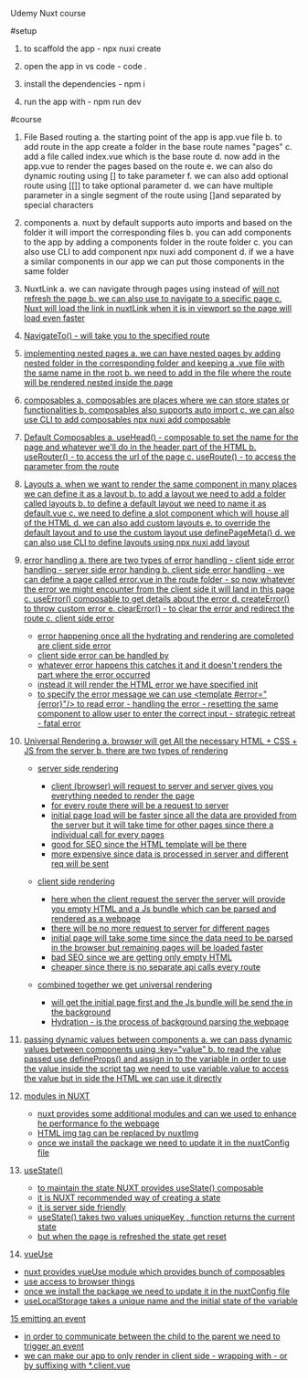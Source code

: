 Udemy Nuxt course

#setup

1. to scaffold the app - npx nuxi create <appName>

2. open the app in vs code - code .

3. install the dependencies - npm i

4. run the app with - npm run dev

#course

1. File Based routing
   a. the starting point of the app is app.vue file
   b. to add route in the app create a folder in the base route names "pages"
   c. add a file called index.vue which is the base route
   d. now add <NuxtPage/> in the app.vue to render the pages based on the route
   e. we can also do dynamic routing using [] to take parameter
   f. we can also add optional route using [[]] to take optional parameter
   d. we can have multiple parameter in a single segment of the route using []and separated by special characters

2. components
   a. nuxt by default supports auto imports and based on the folder it will import the corresponding files
   b. you can add components to the app by adding a components folder in the route folder
   c. you can also use CLI to add component npx nuxi add component <componentName>
   d. if we a have a similar components in our app we can put those components in the same folder

3. NuxtLink
   a. we can navigate through pages using <NuxtLink to=""> instead of <a href=""> will not refresh the page
   b. we can also use <NuxtLink to="externalLink"> to navigate to a specific page
   c. Nuxt will load the link in nuxtLink when it is in viewport so the page will load even faster

4. NavigateTo() - will take you to the specified route

5. implementing nested pages
   a. we can have nested pages by adding nested folder in the corresponding folder and keeping a .vue file with the same name in the root
   b. we need to add <NuxtPage/> in the file where the route will be rendered nested inside the page

6. composables
   a. composables are places where we can store states or functionalities
   b. composables also supports auto import
   c. we can also use CLI to add composables npx nuxi add composable <composableName>

7. Default Composables
   a. useHead() - composable to set the name for the page and whatever we'll do in the header part of the HTML
   b. useRouter() - to access the url of the page
   c. useRoute() - to access the parameter from the route

8. Layouts
   a. when we want to render the same component in many places we can define it as a layout
   b. to add a layout we need to add a folder called layouts
   b. to define a default layout we need to name it as default.vue
   c. we need to define a slot component which will house all of the HTML
   d. we can also add custom layouts
   e. to override the default layout and to use the custom layout use definePageMeta()
   d. we can also use CLI to define layouts using npx nuxi add layout <layout name>

9. error handling
   a. there are two types of error handling - client side error handling - server side error handing
   b. client side error handling - we can define a page called error.vue in the route folder - so now whatever the error we might encounter from the client side it will land in this page
   c. useError() composable to get details about the error
   d. createError() to throw custom error
   e. clearError() - to clear the error and redirect the route
   c. client side error

   - error happening once all the hydrating and rendering are completed are client side error
   - client side error can be handled by <NuxtErrorBoundary>
   - whatever error happens this <nuxtErrorBoundary/> catches it and it doesn't renders the part where the error occurred
   - instead it will render the HTML error we have specified init
   - to specify the error message we can use <template #error="{error}"/> to read error - handling the error - resetting the same component to allow user to enter the correct input - strategic retreat - fatal error

10. Universal Rendering
    a. browser will get All the necessary HTML + CSS + JS from the server
    b. there are two types of rendering

    - server side rendering
      - client (browser) will request to server and server gives you everything needed to render the page
      - for every route there will be a request to server
      - initial page load will be faster since all the data are provided from the server but it will take time for other pages since there a individual call for every pages
      - good for SEO since the HTML template will be there
      - more expensive since data is processed in server and different req will be sent
    - client side rendering

      - here when the client request the server the server will provide you empty HTML and a Js bundle which can be parsed and rendered as a webpage
      - there will be no more request to server for different pages
      - initial page will take some time since the data need to be parsed in the browser but remaining pages will be loaded faster
      - bad SEO since we are getting only empty HTML
      - cheaper since there is no separate api calls every route

    - combined together we get universal rendering
      - will get the initial page first and the Js bundle will be send the in the background
      - Hydration - is the process of background parsing the webpage

11. passing dynamic values between components
    a. we can pass dynamic values between components using :key="value"
    b. to read the value passed use defineProps()
    and assign in to the variable in order to use the value inside the script tag we need to use variable.value to access the value but in side the HTML we can use it directly

12. modules in NUXT

    - nuxt provides some additional modules and can we used to enhance he performance fo the webpage
    - HTML img tag can be replaced by nuxtImg
    - once we install the package we need to update it in the nuxtConfig file

13. useState()

    - to maintain the state NUXT provides useState() composable
    - it is NUXT recommended way of creating a state
    - it is server side friendly
    - useState() takes two values uniqueKey , function returns the current state
    - but when the page is refreshed the state get reset

14. vueUse

- nuxt provides vueUse module which provides bunch of composables
- use access to browser things
- once we install the package we need to update it in the nuxtConfig file
- useLocalStorage takes a unique name and the initial state of the variable

15 emitting an event

- in order to communicate between the child to the parent we need to trigger an event
- we can make our app to only render in client side - wrapping with <clientOnly/> - or by suffixing with \*.client.vue
